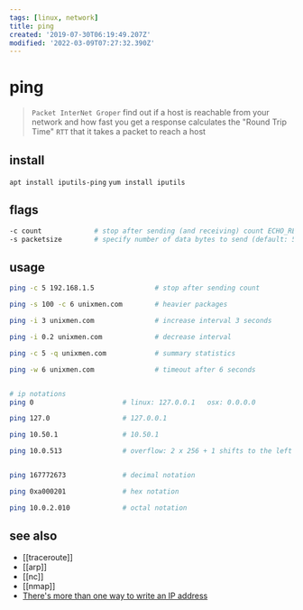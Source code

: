 ```yaml
---
tags: [linux, network]
title: ping
created: '2019-07-30T06:19:49.207Z'
modified: '2022-03-09T07:27:32.390Z'
---
```


# ping 

> `Packet InterNet Groper` find out if a host is reachable from your network and how fast you get a response
> calculates the "Round Trip Time" `RTT` that it takes a packet to reach a host

## install

`apt install iputils-ping` `yum install iputils`


## flags

```sh
-c count             # stop after sending (and receiving) count ECHO_RESPONSE packets
-s packetsize        # specify number of data bytes to send (default: 56, translates to 64-bytes ICMP-data when combined with 8-bytes ICMP-header-data
```

## usage

```sh
ping -c 5 192.168.1.5               # stop after sending count

ping -s 100 -c 6 unixmen.com        # heavier packages

ping -i 3 unixmen.com               # increase interval 3 seconds

ping -i 0.2 unixmen.com             # decrease interval

ping -c 5 -q unixmen.com            # summary statistics

ping -w 6 unixmen.com               # timeout after 6 seconds


# ip notations
ping 0                      # linux: 127.0.0.1   osx: 0.0.0.0

ping 127.0                  # 127.0.0.1

ping 10.50.1                # 10.50.1

ping 10.0.513               # overflow: 2 x 256 + 1 shifts to the left


ping 167772673              # decimal notation

ping 0xa000201              # hex notation

ping 10.0.2.010             # octal notation
```

## see also

- [[traceroute]]
- [[arp]]
- [[nc]]
- [[nmap]]
- [There's more than one way to write an IP address](https://ma.ttias.be/theres-more-than-one-way-to-write-an-ip-address/)
